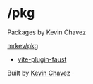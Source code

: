 # /pkg

<p>
  Packages by Kevin Chavez
</p>

<a href="https://github.com/mrkev/pkg">
  <i class="ri-github-fill"></i> mrkev/pkg
</a>

<ul>
  <li>
    <a href="vite-plugin-faust">vite-plugin-faust</a>
  </li>
</ul>

<footer>
  Built by <a href="http://aykev.dev">Kevin Chavez</a> ·
  <a href="https://twitter.com/aykev">
    <i class="ri-twitter-fill"></i>
  </a>
  <a href="https://github.com/mrkev">
    <i class="ri-github-fill"></i>
  </a>
</footer>
